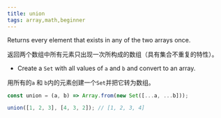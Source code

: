 ```yaml
---
title: union
tags: array,math,beginner
---
```


Returns every element that exists in any of the two arrays once.

返回两个数组中所有元素只出现一次所构成的数组（具有集合不重复的特性）。

- Create a `Set` with all values of `a` and `b` and convert to an array.

用所有的`a` 和 `b`内的元素创建一个`Set`并把它转为数组。

```js
const union = (a, b) => Array.from(new Set([...a, ...b]));
```

```js
union([1, 2, 3], [4, 3, 2]); // [1, 2, 3, 4]
```
